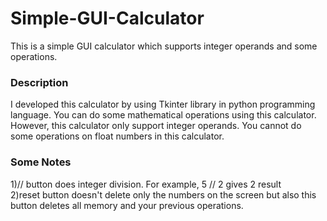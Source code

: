 # Simple-GUI-Calculator
This is a simple  GUI calculator which supports integer operands and some operations.
### Description
I developed this calculator by using Tkinter library in python programming language. You can do some mathematical operations using this calculator. However, this calculator only  support integer operands. You cannot do some operations on float numbers in this calculator. </br>
### Some Notes
1)// button does integer division. For example, 5 // 2  gives 2 result </br>
2)reset button doesn't delete only the numbers on the screen but also this button deletes all memory and your previous operations. 
  
